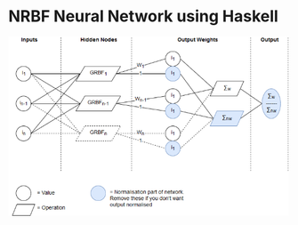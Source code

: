 # NRBF Neural Network using Haskell

![NRBF Network Structure](https://github.com/bendl/nrbf_haskell/blob/master/doc/nrbf.png)


